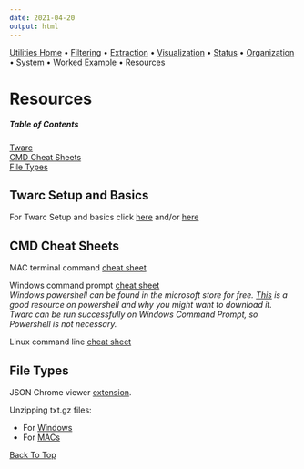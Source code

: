 ```yaml
---
date: 2021-04-20
output: html
---   
```


[Utilities Home](utilities.md) • [Filtering](filtering.md) • [Extraction](extraction.md) • [Visualization](visualization.md) • [Status](status.md) • [Organization](organization.md) • [System](system.md) • [Worked Example](workedex.md) • Resources

# Resources

##### Table of Contents  
[Twarc](#twarc)  
[CMD Cheat Sheets](#cmd)  
[File Types](#files)   

<a name="twarc"/>      

## Twarc Setup and Basics   
 
 For Twarc Setup and basics click [here](https://scholarslab.github.io/learn-twarc/06-twarc-command-basics.html) and/or [here](https://github.com/DocNow/twarc)   
 
<a name="cmd"/>
 
## CMD Cheat Sheets   

MAC terminal command [cheat sheet](https://www.makeuseof.com/tag/mac-terminal-commands-cheat-sheet/)    

Windows command prompt [cheat sheet](https://cmdref.net/os/windows/command/index.html)   
*Windows powershell can be found in the microsoft store for free. [This](https://docs.microsoft.com/en-us/powershell/scripting/overview?view=powershell-7.1) is a good resource on powershell and why you might want to download it. Twarc can be run successfully on Windows Command Prompt, so Powershell is not necessary.*    

Linux command line [cheat sheet](https://cheatography.com/davechild/cheat-sheets/linux-command-line/)   

<a name="files"/>

## File Types

JSON Chrome viewer [extension](https://chrome.google.com/webstore/detail/json-viewer/aimiinbnnkboelefkjlenlgimcabobli?hl=en-US).

Unzipping txt.gz files:
- For [Windows](https://www.wikihow.com/Extract-a-Gz-File)   
- For [MACs](https://www.wikihow.com/Extract-a-Gz-File#On-Mac)   


 
[Back To Top](#resources)
